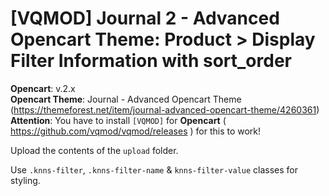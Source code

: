 # [VQMOD] Journal 2 - Advanced Opencart Theme: Product > Display Filter Information with sort_order

**Opencart**: v.2.x  
**Opencart Theme**: Journal - Advanced Opencart Theme (https://themeforest.net/item/journal-advanced-opencart-theme/4260361)  
**Attention**: You have to install `[VQMOD]` for **Opencart** ( https://github.com/vqmod/vqmod/releases ) for this to work!

Upload the contents of the `upload` folder.

Use `.knns-filter`, `.knns-filter-name` & `knns-filter-value` classes for styling.
